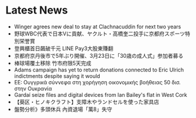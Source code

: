 # Latest News
-  Winger agrees new deal to stay at Clachnacuddin for next two years
-  野球WBC代表で日本Vに貢献、ヤクルト・高橋奎二投手に京都府スポーツ特別栄誉賞
-  登興櫃首日飆破千元 LINE Pay3大股東賺翻
-  京都府京丹後市で5年ぶり開催、3月23日に「30歳の成人式」参加者募る
-  棒球場覆土移除 竹市府限5天完成
-  Adams campaign has yet to return donations connected to Eric Ulrich indictments despite saying it would
-  ΕΕ: Ουγγρικά σύννεφα στη χορήγηση οικονομικής βοήθειας 50 δισ. στην Ουκρανία
-  Gardaí seize files and digital devices from Ian Bailey's flat in West Cork
-  【葵区・ヒノキクラフト】支障木やランドセルを使った家具店
-  盤勢分析》多頭休兵 內資退場「萬8」失守

